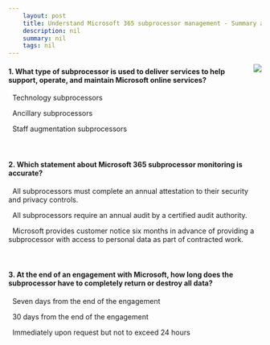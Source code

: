 ```yaml
---
    layout: post
    title: Understand Microsoft 365 subprocessor management - Summary and knowledge check
    description: nil
    summary: nil
    tags: nil
---
```



 <a target="_blank" href="https://docs.microsoft.com/en-us/learn/modules/audit-subprocessor-management/summary-knowledge-check/"><i class="fas fa-external-link-alt"></i> </a>
 <img align="right" src="https://docs.microsoft.com/en-us/learn/achievements/understand-microsoft-365-subprocessor-management.svg">
####  1. What type of subprocessor is used to deliver services to help support, operate, and maintain Microsoft online services?


<i class='far fa-square'></i> &nbsp;&nbsp;Technology subprocessors

<i class='fas fa-check-square' style='color: Dodgerblue;'></i> &nbsp;&nbsp;Ancillary subprocessors

<i class='far fa-square'></i> &nbsp;&nbsp;Staff augmentation subprocessors
<br />
<br />
<br />

####  2. Which statement about Microsoft 365 subprocessor monitoring is accurate?


<i class='fas fa-check-square' style='color: Dodgerblue;'></i> &nbsp;&nbsp;All subprocessors must complete an annual attestation to their security and privacy controls.

<i class='far fa-square'></i> &nbsp;&nbsp;All subprocessors require an annual audit by a certified audit authority.

<i class='far fa-square'></i> &nbsp;&nbsp;Microsoft provides customer notice six months in advance of providing a subprocessor with access to personal data as part of contracted work.
<br />
<br />
<br />

####  3. At the end of an engagement with Microsoft, how long does the subprocessor have to completely return or destroy all data?


<i class='fas fa-check-square' style='color: Dodgerblue;'></i> &nbsp;&nbsp;Seven days from the end of the engagement

<i class='far fa-square'></i> &nbsp;&nbsp;30 days from the end of the engagement

<i class='far fa-square'></i> &nbsp;&nbsp;Immediately upon request but not to exceed 24 hours
<br />
<br />
<br />
